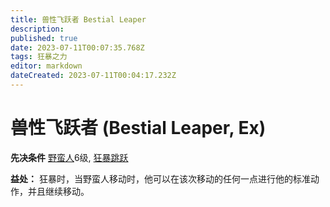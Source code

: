 ```yaml
---
title: 兽性飞跃者 Bestial Leaper
description: 
published: true
date: 2023-07-11T00:07:35.768Z
tags: 狂暴之力
editor: markdown
dateCreated: 2023-07-11T00:04:17.232Z
---
```


# 兽性飞跃者 (Bestial Leaper, Ex)

**先决条件** [野蛮人](/野蛮人)6级, [狂暴跳跃](/狂暴之力/狂暴跳跃)

**益处：** 狂暴时，当野蛮人移动时，他可以在该次移动的任何一点进行他的标准动作，并且继续移动。
